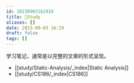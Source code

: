 ```yaml
---
id: 20230903162910
title: 🏫Study
aliases: []
date: 2023-09-03 16:29
draft: false
tags: []
---
```

学习笔记，通常是以完整的文章的形式呈现。

- [[study/Static-Analysis/_index|Static Analysis]]
- [[study/CS186/_index|CS186]]
